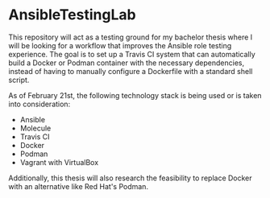 # AnsibleTestingLab
This repository will act as a testing ground for my bachelor thesis where I will be looking for a workflow that improves the Ansible role testing experience. The goal is to set up a Travis CI system that can automatically build a Docker or Podman container with the necessary dependencies, instead of having to manually configure a Dockerfile with a standard shell script.

As of February 21st, the following technology stack is being used or is taken into consideration:

* Ansible
* Molecule
* Travis CI
* Docker
* Podman
* Vagrant with VirtualBox

Additionally, this thesis will also research the feasibility to replace Docker with an alternative like Red Hat's Podman.
